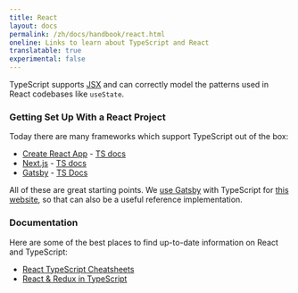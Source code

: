 ```yaml
---
title: React
layout: docs
permalink: /zh/docs/handbook/react.html
oneline: Links to learn about TypeScript and React
translatable: true
experimental: false
---
```


TypeScript supports [JSX](/docs/handbook/jsx.html) and can correctly model the patterns used in React codebases like `useState`.

### Getting Set Up With a React Project

Today there are many frameworks which support TypeScript out of the box:

- [Create React App](https://create-react-app.dev) - [TS docs](https://create-react-app.dev/docs/adding-typescript/)
- [Next.js](https://nextjs.org) - [TS docs](https://nextjs.org/learn/excel/typescript)
- [Gatsby](https://www.gatsbyjs.org) - [TS Docs](https://www.gatsbyjs.org/docs/typescript/)

All of these are great starting points. We [use Gatsby](https://www.gatsbyjs.org/blog/2020-01-23-why-typescript-chose-gatsby/#reach-skip-nav) with TypeScript for [this website](https://github.com/microsoft/TypeScript-Website/), so that can also be a useful reference implementation.

### Documentation

Here are some of the best places to find up-to-date information on React and TypeScript:

- [React TypeScript Cheatsheets](https://react-typescript-cheatsheet.netlify.app)
- [React & Redux in TypeScript](https://github.com/piotrwitek/react-redux-typescript-guide#react--redux-in-typescript---complete-guide)
